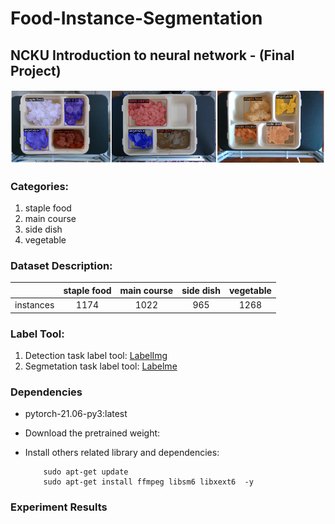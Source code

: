 # Food-Instance-Segmentation
## NCKU Introduction to neural network - (**Final Project**)
![](./readme_images/dataset.png)

### Categories:
1. staple food
2. main course
3. side dish
4. vegetable

### Dataset Description:
|  | staple food | main course | side dish | vegetable |
| :--: | :--: | :--: | :--: | :--: | 
| instances | 1174 | 1022 | 965 | 1268 |

### Label Tool: 
1. Detection task label tool: [LabelImg](https://github.com/HumanSignal/labelImg)
2. Segmetation task label tool: [Labelme](https://github.com/wkentaro/labelme)

### Dependencies
* pytorch-21.06-py3:latest

* Download the pretrained weight:

* Install others related library and dependencies:
   ```shell
       sudo apt-get update
       sudo apt-get install ffmpeg libsm6 libxext6  -y
   ```
### Experiment Results
